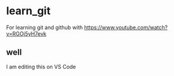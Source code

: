 # learn_git
For learning git and github with https://www.youtube.com/watch?v=RGOj5yH7evk

## well
I am editing this on VS Code
